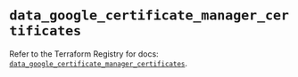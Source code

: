 # `data_google_certificate_manager_certificates`

Refer to the Terraform Registry for docs: [`data_google_certificate_manager_certificates`](https://registry.terraform.io/providers/hashicorp/google/6.7.0/docs/data-sources/certificate_manager_certificates).
